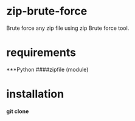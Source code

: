 # zip-brute-force
Brute force any zip file using zip Brute force tool.
# requirements
***Python
####zipfile (module)
# installation
#### git clone 

